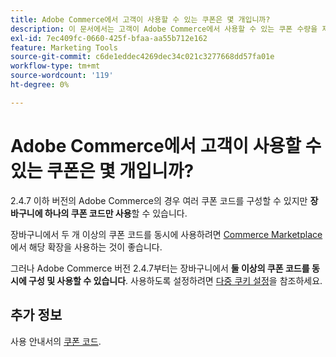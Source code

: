 ```yaml
---
title: Adobe Commerce에서 고객이 사용할 수 있는 쿠폰은 몇 개입니까?
description: 이 문서에서는 고객이 Adobe Commerce에서 사용할 수 있는 쿠폰 수량을 제공합니다.
exl-id: 7ec409fc-0660-425f-bfaa-aa55b712e162
feature: Marketing Tools
source-git-commit: c6de1eddec4269dec34c021c3277668dd57fa01e
workflow-type: tm+mt
source-wordcount: '119'
ht-degree: 0%

---
```


# Adobe Commerce에서 고객이 사용할 수 있는 쿠폰은 몇 개입니까?

2.4.7 이하 버전의 Adobe Commerce의 경우 여러 쿠폰 코드를 구성할 수 있지만 **장바구니에 하나의 쿠폰 코드만 사용**&#x200B;할 수 있습니다.

장바구니에서 두 개 이상의 쿠폰 코드를 동시에 사용하려면 [Commerce Marketplace](https://marketplace.magento.com/)에서 해당 확장을 사용하는 것이 좋습니다.

그러나 Adobe Commerce 버전 2.4.7부터는 장바구니에서 **둘 이상의 쿠폰 코드를 동시에 구성 및 사용할 수 있습니다**. 사용하도록 설정하려면 [다중 쿠키 설정](https://experienceleague.adobe.com/ko/docs/commerce-admin/config/sales/sales#multicoupon-settings)을 참조하세요.

## 추가 정보

사용 안내서의 [쿠폰 코드](https://experienceleague.adobe.com/docs/commerce-admin/marketing/promotions/cart-rules/price-rules-cart-coupon.html?lang=ko).
